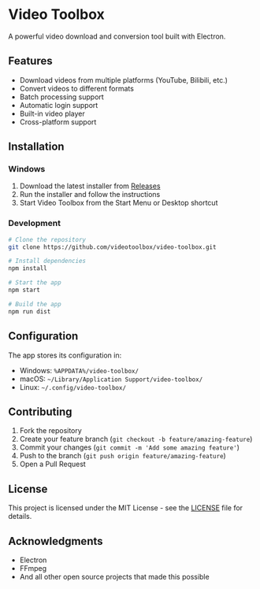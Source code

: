# Video Toolbox

A powerful video download and conversion tool built with Electron.

## Features

- Download videos from multiple platforms (YouTube, Bilibili, etc.)
- Convert videos to different formats
- Batch processing support
- Automatic login support
- Built-in video player
- Cross-platform support

## Installation

### Windows

1. Download the latest installer from [Releases](https://github.com/videotoolbox/video-toolbox/releases)
2. Run the installer and follow the instructions
3. Start Video Toolbox from the Start Menu or Desktop shortcut

### Development

```bash
# Clone the repository
git clone https://github.com/videotoolbox/video-toolbox.git

# Install dependencies
npm install

# Start the app
npm start

# Build the app
npm run dist
```

## Configuration

The app stores its configuration in:
- Windows: `%APPDATA%/video-toolbox/`
- macOS: `~/Library/Application Support/video-toolbox/`
- Linux: `~/.config/video-toolbox/`

## Contributing

1. Fork the repository
2. Create your feature branch (`git checkout -b feature/amazing-feature`)
3. Commit your changes (`git commit -m 'Add some amazing feature'`)
4. Push to the branch (`git push origin feature/amazing-feature`)
5. Open a Pull Request

## License

This project is licensed under the MIT License - see the [LICENSE](LICENSE) file for details.

## Acknowledgments

- Electron
- FFmpeg
- And all other open source projects that made this possible

